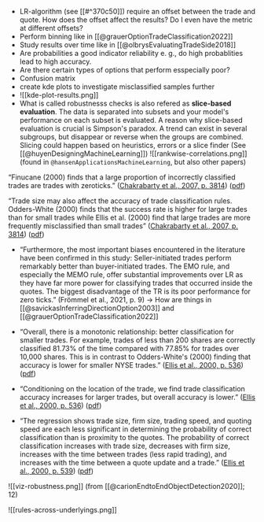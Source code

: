 - LR-algorithm (see [[#^370c50]]) require an offset between the trade and quote. How does the offset affect the results? Do I even have the metric at different offsets?
- Perform binning like in [[@grauerOptionTradeClassification2022]]
- Study results over time like in [[@olbrysEvaluatingTradeSide2018]]
- Are probabilities a good indicator reliability e. g., do high probablities lead to high accuracy.
- Are there certain types of options that perform esspecially poor?
- Confusion matrix
- create kde plots to investigate misclassified samples further
- ![[kde-plot-results.png]]
- What is called robustnesss checks is also refered as **slice-based evaluation**. The data is separated into subsets and your model's performance on each subset is evaluated. A reason why slice-based evaluation is crucial is Simpson's paradox. A trend can exist in several subgroups, but disappear or reverse when the groups are combined. Slicing could happen based on heuristics, errors or a slice finder (See [[@huyenDesigningMachineLearning]])
![[rankwise-correlations.png]]
(found in `@hansenApplicationsMachineLearning`, but also other papers)

“Finucane (2000) finds that a large proportion of incorrectly classified trades are trades with zeroticks.” ([Chakrabarty et al., 2007, p. 3814](zotero://select/library/items/XSSKWNCJ)) ([pdf](zotero://open-pdf/library/items/VQAL9PWT?page=9&annotation=6YW8JBQ6))

“Trade size may also affect the accuracy of trade classification rules. Odders-White (2000) finds that the success rate is higher for large trades than for small trades while Ellis et al. (2000) find that large trades are more frequently misclassified than small trades” ([Chakrabarty et al., 2007, p. 3814](zotero://select/library/items/XSSKWNCJ)) ([pdf](zotero://open-pdf/library/items/VQAL9PWT?page=9&annotation=RNDU5P5Z))

- “Furthermore, the most important biases encountered in the literature have been confirmed in this study: Seller-initiated trades perform remarkably better than buyer-initiated trades. The EMO rule, and especially the MEMO rule, offer substantial improvements over LR as they have far more power for classifying trades that occurred inside the quotes. The biggest disadvantage of the TR is its poor performance for zero ticks.” (Frömmel et al., 2021, p. 9) -> How are things in [[@savickasInferringDirectionOption2003]] and [[@grauerOptionTradeClassification2022]]


- “Overall, there is a monotonic relationship: better classification for smaller trades. For example, trades of less than 200 shares are correctly classified 81.73% of the time compared with 77.85% for trades over 10,000 shares. This is in contrast to Odders-White's (2000) finding that accuracy is lower for smaller NYSE trades.” ([Ellis et al., 2000, p. 536](zotero://select/library/items/54BPHWMV)) ([pdf](zotero://open-pdf/library/items/TTB4YUW6?page=9&annotation=SDMJDLDI))
- “Conditioning on the location of the trade, we find trade classification accuracy increases for larger trades, but overall accuracy is lower.” ([Ellis et al., 2000, p. 536](zotero://select/library/items/54BPHWMV)) ([pdf](zotero://open-pdf/library/items/TTB4YUW6?page=9&annotation=E56HF6MG))
- “The regression shows trade size, firm size, trading speed, and quoting speed are each less significant in determining the probability of correct classification than is proximity to the quotes. The probability of correct classification increases with trade size, decreases with firm size, increases with the time between trades (less rapid trading), and increases with the time between a quote update and a trade.” ([Ellis et al., 2000, p. 539](zotero://select/library/items/54BPHWMV)) ([pdf](zotero://open-pdf/library/items/TTB4YUW6?page=12&annotation=96FSFA7I))


![[viz-robustness.png]]
(from [[@carionEndtoEndObjectDetection2020]]; 12)

![[rules-across-underlyings.png]]